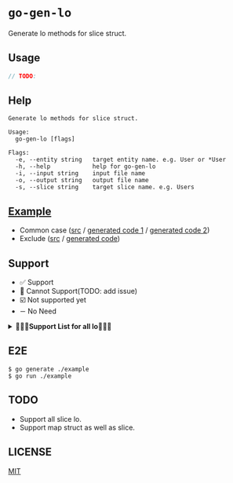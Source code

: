 # `go-gen-lo`

Generate lo methods for slice struct.

## Usage

```go
// TODO:
```

## Help

```shell
Generate lo methods for slice struct.

Usage:
  go-gen-lo [flags]

Flags:
  -e, --entity string   target entity name. e.g. User or *User
  -h, --help            help for go-gen-lo
  -i, --input string    input file name
  -o, --output string   output file name
  -s, --slice string    target slice name. e.g. Users
```

## [Example](./example)

- Common case ([src](./example/user.go) / [generated code 1](./example/users_list_gen.go) / [generated code 2](./example/users_ptr_gen.go))
- Exclude ([src](./example/user.go) / [generated code](./example/users_exclude_gen.go))

## Support

- ✅ Support
- 🚫 Cannot Support(TODO: add issue)
- ☑️ Not supported yet
- `ー` No Need

<details>
  <summary><b>🚀🚀🚀Support List for all lo🚀🚀🚀</b></summary>

| samber/lo                                                                                                              | Struct        | Std | Extend |
| ---------------------------------------------------------------------------------------------------------------------- | ------------- | --- | ------ |
| [Filter](https://github.com/samber/lo?tab=readme-ov-file#filter)                                                       | `[]T`         | ✅  | ✅     |
| [Map](https://github.com/samber/lo?tab=readme-ov-file#map)                                                             | `[]T`         | ✅  | 🚫     |
| [FilterMap](https://github.com/samber/lo?tab=readme-ov-file#filtermap)                                                 | `[]T`         | ☑️  | ー     |
| [FlatMap](https://github.com/samber/lo?tab=readme-ov-file#flatmap)                                                     | `[]T`         | ☑️  | ー     |
| [Reduce](https://github.com/samber/lo?tab=readme-ov-file#reduce)                                                       | `[]T`         | 🚫  | ー     |
| [ReduceRight](https://github.com/samber/lo?tab=readme-ov-file#reduceright)                                             | `[]T`         | 🚫  | ー     |
| [ForEach](https://github.com/samber/lo?tab=readme-ov-file#foreach)                                                     | `[]T`         | ☑️  | ー     |
| [ForEachWhile](https://github.com/samber/lo?tab=readme-ov-file#foreachwhile)                                           | `[]T`         | ☑️  | ー     |
| [Times](https://github.com/samber/lo?tab=readme-ov-file#times)                                                         | `int`         | ー  | ー     |
| [Uniq](https://github.com/samber/lo?tab=readme-ov-file#uniq)                                                           | `[]T`         | ー  | ー     |
| [UniqBy](https://github.com/samber/lo?tab=readme-ov-file#uniqby)                                                       | `[]T`         | 🚫  | ☑️     |
| [GroupBy](https://github.com/samber/lo?tab=readme-ov-file#groupby)                                                     | `[]T`         | 🚫  | ☑️     |
| [Chunk](https://github.com/samber/lo?tab=readme-ov-file#chunk)                                                         | `[]T`         | ☑️  | ー     |
| [PartitionBy](https://github.com/samber/lo?tab=readme-ov-file#partitionby)                                             | `[]T`         | 🚫  | ー     |
| [Flatten](https://github.com/samber/lo?tab=readme-ov-file#flatten)                                                     | `[]T`         | ー  | ー     |
| [Interleave](https://github.com/samber/lo?tab=readme-ov-file#interleave)                                               | `[][]T`       | ー  | ー     |
| [Shuffle](https://github.com/samber/lo?tab=readme-ov-file#shuffle)                                                     | `[]T`         | ☑️  | ー     |
| [Reverse](https://github.com/samber/lo?tab=readme-ov-file#reverse)                                                     | `[]T`         | ☑️  | ー     |
| [Fill](https://github.com/samber/lo?tab=readme-ov-file#fill)                                                           | `[]T`         | ☑️  | ー     |
| [Repeat](https://github.com/samber/lo?tab=readme-ov-file#repeat)                                                       | `int`         | ー  | ー     |
| [RepeatBy](https://github.com/samber/lo?tab=readme-ov-file#repeatby)                                                   | `int`         | ー  | ー     |
| [KeyBy](https://github.com/samber/lo?tab=readme-ov-file#keyby)                                                         | `[]T`         | 🚫  | ✅     |
| [Associate / SliceToMap](https://github.com/samber/lo?tab=readme-ov-file#associate-alias-slicetomap)                   | `[]T`         | 🚫  | ー     |
| [Drop](https://github.com/samber/lo?tab=readme-ov-file#drop)                                                           | `[]T`         | ☑️  | ー     |
| [DropRight](https://github.com/samber/lo?tab=readme-ov-file#dropright)                                                 | `[]T`         | ☑️  | ー     |
| [DropWhile](https://github.com/samber/lo?tab=readme-ov-file#dropwhile)                                                 | `[]T`         | ☑️  | ー     |
| [DropRightWhile](https://github.com/samber/lo?tab=readme-ov-file#droprightwhile)                                       | `[]T`         | ☑️  | ー     |
| [DropByIndex](https://github.com/samber/lo?tab=readme-ov-file#DropByIndex)                                             | `[]T`         | ☑️  | ー     |
| [Reject](https://github.com/samber/lo?tab=readme-ov-file#reject)                                                       | `[]T`         | ☑️  | ☑️     |
| [RejectMap](https://github.com/samber/lo?tab=readme-ov-file#rejectmap)                                                 | `[]T`         | ☑️  | ー     |
| [FilterReject](https://github.com/samber/lo?tab=readme-ov-file#filterreject)                                           | `[]T`         | ☑️  | ?      |
| [Count](https://github.com/samber/lo?tab=readme-ov-file#count)                                                         | `[]T`         | ー  | ー     |
| [CountBy](https://github.com/samber/lo?tab=readme-ov-file#countby)                                                     | `[]T`         | ☑️  | ー     |
| [CountValues](https://github.com/samber/lo?tab=readme-ov-file#countvalues)                                             | `[]T`         | ー  | ー     |
| [CountValuesBy](https://github.com/samber/lo?tab=readme-ov-file#countvaluesby)                                         | `[]T`         | 🚫  | ー     |
| [Subset](https://github.com/samber/lo?tab=readme-ov-file#subset)                                                       | `[]T`         | ☑️  | ー     |
| [Slice](https://github.com/samber/lo?tab=readme-ov-file#slice)                                                         | `[]T`         | ☑️  | ー     |
| [Replace](https://github.com/samber/lo?tab=readme-ov-file#replace)                                                     | `[]T`         | ー  | ー     |
| [ReplaceAll](https://github.com/samber/lo?tab=readme-ov-file#replaceall)                                               | `[]T`         | ー  | ー     |
| [Compact](https://github.com/samber/lo?tab=readme-ov-file#compact)                                                     | `[]T`         | ー  | ー     |
| [IsSorted](https://github.com/samber/lo?tab=readme-ov-file#issorted)                                                   | `[]T`         | ー  | ☑️     |
| [IsSortedByKey](https://github.com/samber/lo?tab=readme-ov-file#issortedbykey)                                         | `[]T`         | 🚫  | ー     |
| [Splice](https://github.com/samber/lo?tab=readme-ov-file#Splice)                                                       | `[]T`         | ☑️  | ー     |
| [Keys](https://github.com/samber/lo?tab=readme-ov-file#keys)                                                           | `map[any]T`   | ☑️  | ー     |
| [UniqKeys](https://github.com/samber/lo?tab=readme-ov-file#uniqkeys)                                                   | `map[any]T`   | ー  | ー     |
| [HasKey](https://github.com/samber/lo?tab=readme-ov-file#haskey)                                                       | `map[any]T`   | ☑️  | ー     |
| [ValueOr](https://github.com/samber/lo?tab=readme-ov-file#valueor)                                                     | `map[any]T`   | ☑️  | ー     |
| [Values](https://github.com/samber/lo?tab=readme-ov-file#values)                                                       | `map[any]T`   | ☑️  | ー     |
| [UniqValues](https://github.com/samber/lo?tab=readme-ov-file#uniqvalues)                                               | `map[any]T`   | ー  | ー     |
| [PickBy](https://github.com/samber/lo?tab=readme-ov-file#pickby)                                                       | `map[any]T`   | ☑️  | ☑️     |
| [PickByKeys](https://github.com/samber/lo?tab=readme-ov-file#pickbykeys)                                               | `map[any]T`   | ☑️  | ー     |
| [PickByValues](https://github.com/samber/lo?tab=readme-ov-file#pickbyvalues)                                           | `map[any]T`   | ー  | ー     |
| [OmitBy](https://github.com/samber/lo?tab=readme-ov-file#omitby)                                                       | `map[any]T`   | ☑️  | ー     |
| [OmitByKeys](https://github.com/samber/lo?tab=readme-ov-file#omitbykeys)                                               | `map[any]T`   | ☑️  | ー     |
| [OmitByValues](https://github.com/samber/lo?tab=readme-ov-file#omitbyvalues)                                           | `map[any]T`   | ー  | ー     |
| [Entries / ToPairs](https://github.com/samber/lo?tab=readme-ov-file#entries-alias-topairs)                             | `map[any]T`   | ☑️  | ー     |
| [FromEntries / FromPairs](https://github.com/samber/lo?tab=readme-ov-file#fromentries-alias-frompairs)                 | `map[any]T`   | ー  | ー     |
| [Invert](https://github.com/samber/lo?tab=readme-ov-file#invert)                                                       | `map[any]T`   | ー  | ー     |
| [Assign (merge of maps)](https://github.com/samber/lo?tab=readme-ov-file#assign)                                       | `map[any]T`   | ー  | ー     |
| [MapKeys](https://github.com/samber/lo?tab=readme-ov-file#mapkeys)                                                     | `map[any]T`   | ー  | ー     |
| [MapValues](https://github.com/samber/lo?tab=readme-ov-file#mapvalues)                                                 | `map[any]T`   | ー  | ー     |
| [MapEntries](https://github.com/samber/lo?tab=readme-ov-file#mapentries)                                               | `map[any]T`   | ー  | ー     |
| [MapToSlice](https://github.com/samber/lo?tab=readme-ov-file#maptoslice)                                               | `map[any]T`   | ー  | ー     |
| [Range / RangeFrom / RangeWithSteps](https://github.com/samber/lo?tab=readme-ov-file#range--rangefrom--rangewithsteps) | ー            | ー  | ー     |
| [Clamp](https://github.com/samber/lo?tab=readme-ov-file#clamp)                                                         | ー            | ー  | ー     |
| [Sum](https://github.com/samber/lo?tab=readme-ov-file#sum)                                                             | ー            | ー  | ー     |
| [SumBy](https://github.com/samber/lo?tab=readme-ov-file#sumby)                                                         | ー            | ー  | ー     |
| [Mean](https://github.com/samber/lo?tab=readme-ov-file#mean)                                                           | ー            | ー  | ー     |
| [MeanBy](https://github.com/samber/lo?tab=readme-ov-file#meanby)                                                       | ー            | ー  | ー     |
| [RandomString](https://github.com/samber/lo?tab=readme-ov-file#randomstring)                                           | ー            | ー  | ー     |
| [Substring](https://github.com/samber/lo?tab=readme-ov-file#substring)                                                 | `string`      | ー  | ー     |
| [ChunkString](https://github.com/samber/lo?tab=readme-ov-file#chunkstring)                                             | `string`      | ー  | ー     |
| [RuneLength](https://github.com/samber/lo?tab=readme-ov-file#runelength)                                               | `string`      | ー  | ー     |
| [PascalCase](https://github.com/samber/lo?tab=readme-ov-file#pascalcase)                                               | `string`      | ー  | ー     |
| [CamelCase](https://github.com/samber/lo?tab=readme-ov-file#camelcase)                                                 | `string`      | ー  | ー     |
| [KebabCase](https://github.com/samber/lo?tab=readme-ov-file#kebabcase)                                                 | `string`      | ー  | ー     |
| [SnakeCase](https://github.com/samber/lo?tab=readme-ov-file#snakecase)                                                 | `string`      | ー  | ー     |
| [Words](https://github.com/samber/lo?tab=readme-ov-file#words)                                                         | `string`      | ー  | ー     |
| [Capitalize](https://github.com/samber/lo?tab=readme-ov-file#capitalize)                                               | `string`      | ー  | ー     |
| [Ellipsis](https://github.com/samber/lo?tab=readme-ov-file#ellipsis)                                                   | `string`      | ー  | ー     |
| [T2 -> T9](https://github.com/samber/lo?tab=readme-ov-file#t2---t9)                                                    | ー            | ー  | ー     |
| [Unpack2 -> Unpack9](https://github.com/samber/lo?tab=readme-ov-file#unpack2---unpack9)                                | ー            | ー  | ー     |
| [Zip2 -> Zip9](https://github.com/samber/lo?tab=readme-ov-file#zip2---zip9)                                            | ー            | ー  | ー     |
| [ZipBy2 -> ZipBy9](https://github.com/samber/lo?tab=readme-ov-file#zipby2---zipby9)                                    | ー            | ー  | ー     |
| [Unzip2 -> Unzip9](https://github.com/samber/lo?tab=readme-ov-file#unzip2---unzip9)                                    | ー            | ー  | ー     |
| [UnzipBy2 -> UnzipBy9](https://github.com/samber/lo?tab=readme-ov-file#unzipby2---unzipby9)                            | ー            | ー  | ー     |
| [ChannelDispatcher](https://github.com/samber/lo?tab=readme-ov-file#channeldispatcher)                                 | ー            | ー  | ー     |
| [SliceToChannel](https://github.com/samber/lo?tab=readme-ov-file#slicetochannel)                                       | ー            | ー  | ー     |
| [Generator](https://github.com/samber/lo?tab=readme-ov-file#generator)                                                 | ー            | ー  | ー     |
| [Buffer](https://github.com/samber/lo?tab=readme-ov-file#buffer)                                                       | ー            | ー  | ー     |
| [BufferWithTimeout](https://github.com/samber/lo?tab=readme-ov-file#bufferwithtimeout)                                 | ー            | ー  | ー     |
| [FanIn](https://github.com/samber/lo?tab=readme-ov-file#fanin)                                                         | ー            | ー  | ー     |
| [FanOut](https://github.com/samber/lo?tab=readme-ov-file#fanout)                                                       | ー            | ー  | ー     |
| [Contains](https://github.com/samber/lo?tab=readme-ov-file#contains)                                                   | `[]T`         | ー  | ー     |
| [ContainsBy](https://github.com/samber/lo?tab=readme-ov-file#containsby)                                               | `[]T`         | ☑️  | ー     |
| [Every](https://github.com/samber/lo?tab=readme-ov-file#every)                                                         | `[]T`         | ー  | ー     |
| [EveryBy](https://github.com/samber/lo?tab=readme-ov-file#everyby)                                                     | `[]T`         | ☑️  | ー     |
| [Some](https://github.com/samber/lo?tab=readme-ov-file#some)                                                           | `[]T`         | ー  | ー     |
| [SomeBy](https://github.com/samber/lo?tab=readme-ov-file#someby)                                                       | `[]T`         | ☑️  | ー     |
| [None](https://github.com/samber/lo?tab=readme-ov-file#none)                                                           | `[]T`         | ー  | ー     |
| [NoneBy](https://github.com/samber/lo?tab=readme-ov-file#noneby)                                                       | `[]T`         | ☑️  | ー     |
| [Intersect](https://github.com/samber/lo?tab=readme-ov-file#intersect)                                                 | `[]T`         | ー  | ー     |
| [Difference](https://github.com/samber/lo?tab=readme-ov-file#difference)                                               | `[]T`         | ー  | ー     |
| [Union](https://github.com/samber/lo?tab=readme-ov-file#union)                                                         | `[]T`         | ー  | ー     |
| [Without](https://github.com/samber/lo?tab=readme-ov-file#without)                                                     | `[]T`         | ー  | ー     |
| [WithoutEmpty](https://github.com/samber/lo?tab=readme-ov-file#withoutempty)                                           | `[]T`         | ー  | ー     |
| [IndexOf](https://github.com/samber/lo?tab=readme-ov-file#indexof)                                                     | `[]T`         | ☑️  | ー     |
| [LastIndexOf](https://github.com/samber/lo?tab=readme-ov-file#lastindexof)                                             | `[]T`         | ☑️  | ー     |
| [Find](https://github.com/samber/lo?tab=readme-ov-file#find)                                                           | `[]T`         | ✅  | ✅     |
| [FindIndexOf](https://github.com/samber/lo?tab=readme-ov-file#findindexof)                                             | `[]T`         | ☑️  | ー     |
| [FindLastIndexOf](https://github.com/samber/lo?tab=readme-ov-file#findlastindexof)                                     | `[]T`         | ☑️  | ー     |
| [FindOrElse](https://github.com/samber/lo?tab=readme-ov-file#findorelse)                                               | `[]T`         | ー  | ー     |
| [FindKey](https://github.com/samber/lo?tab=readme-ov-file#findkey)                                                     | `Map`         | ー  | ー     |
| [FindKeyBy](https://github.com/samber/lo?tab=readme-ov-file#findkeyby)                                                 | `Map`         | ☑️  | ☑️     |
| [FindUniques](https://github.com/samber/lo?tab=readme-ov-file#finduniques)                                             | `[]T`         | ー  | ー     |
| [FindUniquesBy](https://github.com/samber/lo?tab=readme-ov-file#finduniquesby)                                         | `[]T`         | ー  | ー     |
| [FindDuplicates](https://github.com/samber/lo?tab=readme-ov-file#findduplicates)                                       | `[]T`         | ー  | ー     |
| [FindDuplicatesBy](https://github.com/samber/lo?tab=readme-ov-file#findduplicatesby)                                   | `[]T`         | ー  | ー     |
| [Min](https://github.com/samber/lo?tab=readme-ov-file#min)                                                             | `[]T`         | ー  | ー     |
| [MinBy](https://github.com/samber/lo?tab=readme-ov-file#minby)                                                         | `[]T`         | ☑️  | ー     |
| [Earliest](https://github.com/samber/lo?tab=readme-ov-file#earliest)                                                   | `time`        | ー  | ー     |
| [EarliestBy](https://github.com/samber/lo?tab=readme-ov-file#earliestby)                                               | `[]T`         | ー  | ー     |
| [Max](https://github.com/samber/lo?tab=readme-ov-file#max)                                                             | `[]T`         | ー  | ー     |
| [MaxBy](https://github.com/samber/lo?tab=readme-ov-file#maxby)                                                         | `[]T`         | ☑️  | ー     |
| [Latest](https://github.com/samber/lo?tab=readme-ov-file#latest)                                                       | `[]time.Time` | ー  | ー     |
| [LatestBy](https://github.com/samber/lo?tab=readme-ov-file#latestby)                                                   | `[]T`         | ー  | ー     |
| [First](https://github.com/samber/lo?tab=readme-ov-file#first)                                                         | `[]T`         | ☑️  | ー     |
| [FirstOrEmpty](https://github.com/samber/lo?tab=readme-ov-file#FirstOrEmpty)                                           | `[]T`         | ☑️  | ー     |
| [FirstOr](https://github.com/samber/lo?tab=readme-ov-file#FirstOr)                                                     | `[]T`         | ☑️  | ー     |
| [Last](https://github.com/samber/lo?tab=readme-ov-file#last)                                                           | `[]T`         | ☑️  | ー     |
| [LastOrEmpty](https://github.com/samber/lo?tab=readme-ov-file#LastOrEmpty)                                             | `[]T`         | ☑️  | ー     |
| [LastOr](https://github.com/samber/lo?tab=readme-ov-file#LastOr)                                                       | `[]T`         | ☑️  | ー     |
| [Nth](https://github.com/samber/lo?tab=readme-ov-file#nth)                                                             | `[]T`         | ☑️  | ー     |
| [Sample](https://github.com/samber/lo?tab=readme-ov-file#sample)                                                       | `[]T`         | ☑️  | ー     |
| [Samples](https://github.com/samber/lo?tab=readme-ov-file#samples)                                                     | `[]T`         | ☑️  | ー     |
| [Ternary](https://github.com/samber/lo?tab=readme-ov-file#ternary)                                                     | `condition`   | ー  | ー     |
| [TernaryF](https://github.com/samber/lo?tab=readme-ov-file#ternaryf)                                                   | `condition`   | ー  | ー     |
| [If / ElseIf / Else](https://github.com/samber/lo?tab=readme-ov-file#if--elseif--else)                                 | `condition`   | ー  | ー     |
| [Switch / Case / Default](https://github.com/samber/lo?tab=readme-ov-file#switch--case--default)                       | `condition`   | ー  | ー     |
| [IsNil](https://github.com/samber/lo?tab=readme-ov-file#isnil)                                                         | ー            | ー  | ー     |
| [ToPtr](https://github.com/samber/lo?tab=readme-ov-file#toptr)                                                         | ー            | ー  | ー     |
| [Nil](https://github.com/samber/lo?tab=readme-ov-file#nil)                                                             | ー            | ー  | ー     |
| [EmptyableToPtr](https://github.com/samber/lo?tab=readme-ov-file#emptyabletoptr)                                       | ー            | ー  | ー     |
| [FromPtr](https://github.com/samber/lo?tab=readme-ov-file#fromptr)                                                     | ー            | ー  | ー     |
| [FromPtrOr](https://github.com/samber/lo?tab=readme-ov-file#fromptror)                                                 | ー            | ー  | ー     |
| [ToSlicePtr](https://github.com/samber/lo?tab=readme-ov-file#tosliceptr)                                               | `[]T`         | ー  | ー     |
| [FromSlicePtr](https://github.com/samber/lo?tab=readme-ov-file#fromsliceptr)                                           | `[]T`         | ー  | ー     |
| [FromSlicePtrOr](https://github.com/samber/lo?tab=readme-ov-file#fromsliceptror)                                       | `[]T`         | ー  | ー     |
| [ToAnySlice](https://github.com/samber/lo?tab=readme-ov-file#toanyslice)                                               | `[]T`         | ー  | ー     |
| [FromAnySlice](https://github.com/samber/lo?tab=readme-ov-file#fromanyslice)                                           | ー            | ー  | ー     |
| [Empty](https://github.com/samber/lo?tab=readme-ov-file#empty)                                                         | ー            | ー  | ー     |
| [IsEmpty](https://github.com/samber/lo?tab=readme-ov-file#isempty)                                                     | ー            | ー  | ー     |
| [IsNotEmpty](https://github.com/samber/lo?tab=readme-ov-file#isnotempty)                                               | ー            | ー  | ー     |
| [Coalesce](https://github.com/samber/lo?tab=readme-ov-file#coalesce)                                                   | ー            | ー  | ー     |
| [CoalesceOrEmpty](https://github.com/samber/lo?tab=readme-ov-file#coalesceorempty)                                     | ー            | ー  | ー     |
| [Partial](https://github.com/samber/lo?tab=readme-ov-file#partial)                                                     | ー            | ー  | ー     |
| [Partial2 -> Partial5](https://github.com/samber/lo?tab=readme-ov-file#partial2---partial5)                            | ー            | ー  | ー     |
| [Attempt](https://github.com/samber/lo?tab=readme-ov-file#attempt)                                                     | ー            | ー  | ー     |
| [AttemptWhile](https://github.com/samber/lo?tab=readme-ov-file#attemptwhile)                                           | ー            | ー  | ー     |
| [AttemptWithDelay](https://github.com/samber/lo?tab=readme-ov-file#attemptwithdelay)                                   | ー            | ー  | ー     |
| [AttemptWhileWithDelay](https://github.com/samber/lo?tab=readme-ov-file#attemptwhilewithdelay)                         | ー            | ー  | ー     |
| [Debounce](https://github.com/samber/lo?tab=readme-ov-file#debounce)                                                   | ー            | ー  | ー     |
| [DebounceBy](https://github.com/samber/lo?tab=readme-ov-file#debounceby)                                               | ー            | ー  | ー     |
| [Synchronize](https://github.com/samber/lo?tab=readme-ov-file#synchronize)                                             | ー            | ー  | ー     |
| [Async](https://github.com/samber/lo?tab=readme-ov-file#async)                                                         | ー            | ー  | ー     |
| [Transaction](https://github.com/samber/lo?tab=readme-ov-file#transaction)                                             | ー            | ー  | ー     |
| [WaitFor](https://github.com/samber/lo?tab=readme-ov-file#waitfor)                                                     | ー            | ー  | ー     |
| [WaitForWithContext](https://github.com/samber/lo?tab=readme-ov-file#waitforwithcontext)                               | ー            | ー  | ー     |
| [Validate](https://github.com/samber/lo?tab=readme-ov-file#validate)                                                   | ー            | ー  | ー     |
| [Must](https://github.com/samber/lo?tab=readme-ov-file#must)                                                           | ー            | ー  | ー     |
| [Try](https://github.com/samber/lo?tab=readme-ov-file#try)                                                             | ー            | ー  | ー     |
| [Try1 -> Try6](https://github.com/samber/lo?tab=readme-ov-file#try0-6)                                                 | ー            | ー  | ー     |
| [TryOr](https://github.com/samber/lo?tab=readme-ov-file#tryor)                                                         | ー            | ー  | ー     |
| [TryOr1 -> TryOr6](https://github.com/samber/lo?tab=readme-ov-file#tryor0-6)                                           | ー            | ー  | ー     |
| [TryCatch](https://github.com/samber/lo?tab=readme-ov-file#trycatch)                                                   | ー            | ー  | ー     |
| [TryWithErrorValue](https://github.com/samber/lo?tab=readme-ov-file#trywitherrorvalue)                                 | ー            | ー  | ー     |
| [TryCatchWithErrorValue](https://github.com/samber/lo?tab=readme-ov-file#trycatchwitherrorvalue)                       | ー            | ー  | ー     |
| [ErrorsAs](https://github.com/samber/lo?tab=readme-ov-file#errorsas)                                                   | ー            | ー  | ー     |

</details>

## E2E

```shell
$ go generate ./example
$ go run ./example
```

## TODO

- Support all slice lo.
- Support map struct as well as slice.

## LICENSE

[MIT](./LICENSE)
